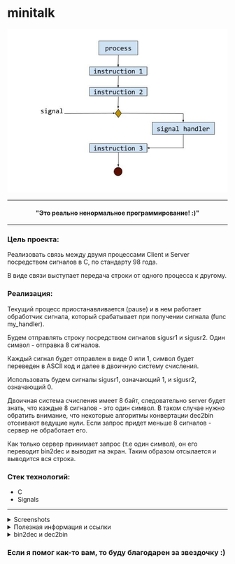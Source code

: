 # minitalk
![Screen](https://raw.githubusercontent.com/atomatoe/minitalk/master/screenshots/signals.jpg)

________________________________________________________________

#### <p align=center> "Это реально ненормальное программирование! :)"</p> ####
________________________________________________________________


### Цель проекта:
Реализовать связь между двумя процессами Client и Server посредством сигналов в С, по стандарту 98 года.
<p>В виде связи выступает передача строки от одного процесса к другому.</p>

### Реализация:
<p>Текущий процесс приостанавливается (pause) и в нем работает обработчик сигнала, который срабатывает при получении сигнала (func my_handler).</p>
<p>Будем отправлять строку посредством сигналов sigusr1 и sigusr2. Один символ - отправка 8 сигналов.</p>
<p>Каждый сигнал будет отправлен в виде 0 или 1, символ будет переведен в ASCII код и далее в двоичную систему счисления.</p>
<p>Использовать будем сигналы sigusr1, означающий 1,  и sigusr2, означающий 0.</p>
<p>Двоичная система счисления имеет 8 байт, следовательно server будет знать, что каждые 8 сигналов - это один символ. В таком случае нужно обратить внимание, что некоторые алгоритмы конвертации dec2bin отсеивают ведущие нули. Если запрос придет меньше 8 сигналов - сервер не обработает его.</p>
<p>Как только сервер принимает запрос (т.е один символ), он его переводит bin2dec и выводит на экран. Таким образом отсылается и выводится вся строка.</p>

### Стек технологий:
* С
* Signals

________________________________________________________________


<details>
<summary>Screenshots</summary>

________________________________________________________________

<p><img src="https://raw.githubusercontent.com/atomatoe/minitalk/master/screenshots/send_signal_1.png" alt="Ссылка"></p>
<p><img src="https://raw.githubusercontent.com/atomatoe/minitalk/master/screenshots/send_signal_2.png" alt="Ссылка"></p>
<p><img src="https://raw.githubusercontent.com/atomatoe/minitalk/master/screenshots/send_signal_3.png" alt="Ссылка"></p>
________________________________________________________________

</details>

<details>
<summary>Полезная информация и ссылки</summary>
<p></p>
<p>Обработка сигналов занимает некоторое время, и если вы посылаете слишком много за один раз, некоторые из них могут быть проигнорированы. Именно поэтому я использую usleep.</p>
<p>Printf нельзя вызывать внутри сигнала. Именно из-за printf не мог понять почему server не принимал сигнал. Советую не использовать его в момент написания проекта или его тестирования.</p>
<p><a href="https://coderoad.ru/39590535/%D0%BF%D0%BE%D0%BB%D1%8C%D0%B7%D0%BE%D0%B2%D0%B0%D1%82%D0%B5%D0%BB%D1%8C%D1%81%D0%BA%D0%B8%D0%B5-%D1%81%D0%B8%D0%B3%D0%BD%D0%B0%D0%BB%D1%8B-sigusr1-%D0%B8-sigusr2
">Подробнее о SIGUSR1 и SIGUSR2</a></p>
<p><a href="https://habr.com/ru/post/122823/">Передача файлов сигналами</a></p>
<p><a href="https://www.cyberforum.ru/c-linux/thread833809.html">Как узнать завершился ли процесс-потомок?</a></p>
<p><a href="https://man7.org/linux/man-pages/man7/signal-safety.7.html">Список разрешенных функций внутри обработчика сигнала</a></p>

</details>

</details>

<details>
<summary>bin2dec и dec2bin</summary>

```C

```

</details>

### Если я помог как-то вам, то буду благодарен за звездочку :)
